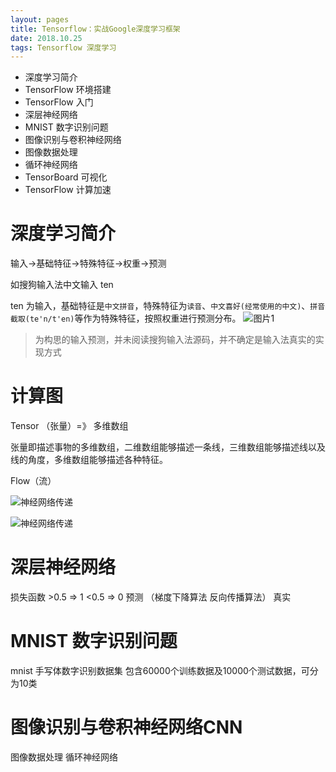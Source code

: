 ```yaml
---
layout: pages
title: Tensorflow：实战Google深度学习框架
date: 2018.10.25
tags: Tensorflow 深度学习
---
```

- 深度学习简介
- TensorFlow 环境搭建
- TensorFlow 入门
- 深层神经网络
- MNIST 数字识别问题
- 图像识别与卷积神经网络
- 图像数据处理
- 循环神经网络
- TensorBoard 可视化
- TensorFlow 计算加速

# 深度学习简介
输入->基础特征->特殊特征->权重->预测

如搜狗输入法中文输入 ten

ten 为输入，基础特征是`中文拼音`，特殊特征为`读音`、`中文喜好(经常使用的中文)`、`拼音截取(te'n/t'en)`等作为特殊特征，按照权重进行预测分布。
![图片1](/assets/2018-11-05-tensorflow实战/img1.png)

> 为构思的输入预测，并未阅读搜狗输入法源码，并不确定是输入法真实的实现方式


# 计算图
Tensor （张量）=》 多维数组

张量即描述事物的多维数组，二维数组能够描述一条线，三维数组能够描述线以及线的角度，多维数组能够描述各种特征。

Flow（流）

![神经网络传递](/assets/2018-11-05-tensorflow实战/img2.png)

![神经网络传递](/assets/2018-11-05-tensorflow实战/img3.png)

# 深层神经网络
损失函数 >0.5 => 1 <0.5 => 0   预测
（梯度下降算法 
反向传播算法）  真实

# MNIST 数字识别问题
mnist 手写体数字识别数据集
包含60000个训练数据及10000个测试数据，可分为10类

# 图像识别与卷积神经网络CNN
图像数据处理
循环神经网络